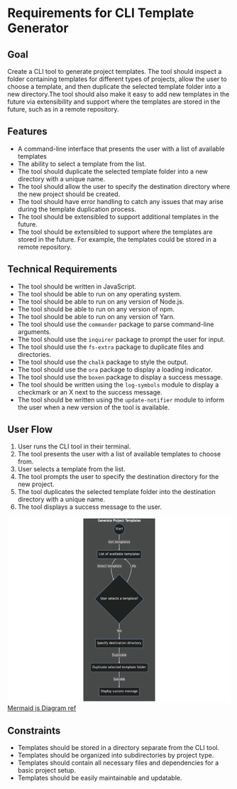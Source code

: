 # Requirements for CLI Template Generator

## Goal

Create a CLI tool to generate project templates. The tool should inspect a folder containing templates for different types of projects, allow the user to choose a template, and then duplicate the selected template folder into a new directory.The tool should also make it easy to add new templates in the future via extensibility and support where the templates are stored in the future, such as in a remote repository.

## Features

- A command-line interface that presents the user with a list of available templates
- The ability to select a template from the list.
- The tool should duplicate the selected template folder into a new directory with a unique name.
- The tool should allow the user to specify the destination directory where the new project should be created.
- The tool should have error handling to catch any issues that may arise during the template duplication process.
- The tool should be extensibled to support additional templates in the future.
- The tool should be extensibled to support where the templates are stored in the future. For example, the templates could be stored in a remote repository.

## Technical Requirements

- The tool should be written in JavaScript.
- The tool should be able to run on any operating system.
- The tool should be able to run on any version of Node.js.
- The tool should be able to run on any version of npm.
- The tool should be able to run on any version of Yarn.
- The tool should use the `commander` package to parse command-line arguments.
- The tool should use the `inquirer` package to prompt the user for input.
- The tool should use the `fs-extra` package to duplicate files and directories.
- The tool should use the `chalk` package to style the output.
- The tool should use the `ora` package to display a loading indicator.
- The tool should use the `boxen` package to display a success message.
- The tool should be written using the `log-symbols` module to display a checkmark or an X next to the success message.
- The tool should be written using the `update-notifier` module to inform the user when a new version of the tool is available.

## User Flow

1. User runs the CLI tool in their terminal.
2. The tool presents the user with a list of available templates to choose from.
3. User selects a template from the list.
4. The tool prompts the user to specify the destination directory for the new project.
5. The tool duplicates the selected template folder into the destination directory with a unique name.
6. The tool displays a success message to the user.


![](./userFlow.png "User Flow Diagram")
[Mermaid js Diagram ref](https://mermaid.ink/img/pako:eNpVUsFOAjEQ_ZVJuUACCQcPsiYaYJELEiN6MJRDaWeh0m03bVclwL877Mqi2aTZvvfmzZu2ByadQpawjRfFFmYv3EojQkgxgxCFj3OiIdPGJK1BfzIZ9O_-KtCgjKgqUYje7TBp9fu39HXrbe9Lq7hNborvbm0iZXZxgOG1RYON_5kSzG0o13W6KVr0IiI8e_dBGnjFvDAEBG6H7fbibNbpQK93f5xihHhhjzBqz3SI4DIQn0IbsTZ4pTvcjqqiRdW5IY4wPrwF9L-JAoiGejhxOz7XwPH97J8uFwVKne1BYYjaiqidBaU91Tm_X3GbVh3SsjBaVt6TdrNpRm78IXNGoadkkzpZKSUGavS4THUgyR5CDUFOi9jgqgk0dzQvt2gVt6zLcvS50Iqu-MAtAGdxizlyltCvEn7HGbcn0okyusXeSpZEX2KXlYWiIKkWdPb5BUSlaZ6n-slUL-f0Axmpy7k)


## Constraints

- Templates should be stored in a directory separate from the CLI tool.
- Templates should be organized into subdirectories by project type.
- Templates should contain all necessary files and dependencies for a basic project setup.
- Templates should be easily maintainable and updatable.
